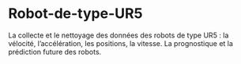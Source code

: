 # Robot-de-type-UR5
La collecte et le nettoyage des données des robots de type UR5 : la vélocité, l’accélération, les positions, la vitesse. La prognostique et la prédiction future des robots.
